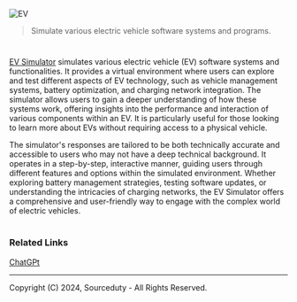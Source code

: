 ![EV](https://github.com/user-attachments/assets/fcca961f-b1c9-4c44-9432-1ace6fc92d65)

> Simulate various electric vehicle software systems and programs. 

#

[EV Simulator](https://chatgpt.com/g/g-zmCnbzCKx-ev-simulator) simulates various electric vehicle (EV) software systems and functionalities. It provides a virtual environment where users can explore and test different aspects of EV technology, such as vehicle management systems, battery optimization, and charging network integration. The simulator allows users to gain a deeper understanding of how these systems work, offering insights into the performance and interaction of various components within an EV. It is particularly useful for those looking to learn more about EVs without requiring access to a physical vehicle.

The simulator's responses are tailored to be both technically accurate and accessible to users who may not have a deep technical background. It operates in a step-by-step, interactive manner, guiding users through different features and options within the simulated environment. Whether exploring battery management strategies, testing software updates, or understanding the intricacies of charging networks, the EV Simulator offers a comprehensive and user-friendly way to engage with the complex world of electric vehicles.

#
### Related Links

[ChatGPt](https://github.com/sourceduty/ChatGPT)

***
Copyright (C) 2024, Sourceduty - All Rights Reserved.
